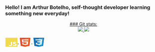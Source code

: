 ### Hello! I am Arthur Botelho, self-thought developer learning something new everyday!

<div align="center">
  <a href="https://github.com/ArthurBBotelho">
  ### Git stats:
<div>
  <a href="https://github.com/eduardozaniboni">
  <img height="180em" src="https://github-readme-stats.vercel.app/api?username=ArthurBBotelho&show_icons=true&theme=rose_pine&include_all_commits=true&count_private=true"/>
  <img height="180em" src="https://github-readme-stats.vercel.app/api/top-langs/?username=eduardozaniboni&layout=compact&langs_count=7&theme=rose_pine"/>
</div>

</div>
<div style="display: inline_block"><br>
  <img align="center" alt="Rafa-Js" height="30" width="40" src="https://raw.githubusercontent.com/devicons/devicon/master/icons/javascript/javascript-plain.svg">
   <img align="center" alt="Rafa-HTML" height="30" width="40" src="https://raw.githubusercontent.com/devicons/devicon/master/icons/html5/html5-original.svg">
  <img align="center" alt="Rafa-CSS" height="30" width="40" src="https://raw.githubusercontent.com/devicons/devicon/master/icons/css3/css3-original.svg">
</div>
